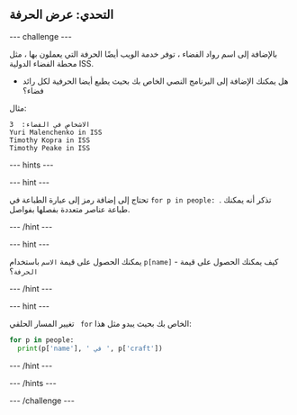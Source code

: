 ## التحدي: عرض الحرفة

\--- challenge \---

بالإضافة إلى اسم رواد الفضاء ، توفر خدمة الويب أيضًا الحرفة التي يعملون بها ، مثل محطة الفضاء الدولية ISS.

+ هل يمكنك الإضافة إلى البرنامج النصي الخاص بك بحيث يطبع أيضا الحرفية لكل رائد فضاء؟ 

مثال:

    الاشخاص في الفضاء:  3
    Yuri Malenchenko in ISS
    Timothy Kopra in ISS
    Timothy Peake in ISS
    

\--- hints \---

\--- hint \---

تحتاج إلى إضافة رمز إلى عبارة الطباعة في `for p in people: `. تذكر أنه يمكنك طباعة عناصر متعددة بفصلها بفواصل.

\--- /hint \---

\--- hint \---

يمكنك الحصول على قيمة `الاسم` باستخدام `p[name]` - كيف يمكنك الحصول على قيمة `الحرفة`؟

\--- /hint \---

\--- hint \---

تغيير المسار الحلقي ` for` الخاص بك بحيث يبدو مثل هذا:

```python
for p in people:
  print(p['name'], ' في ', p['craft'])
```

\--- /hint \---

\--- /hints \---

\--- /challenge \---